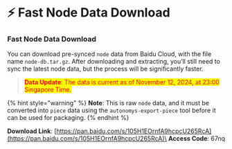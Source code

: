 # ⚡ Fast Node Data Download

### Fast Node Data Download

You can download pre-synced `node` data from Baidu Cloud, with the file name `node-db.tar.gz`. After downloading and extracting, you’ll still need to sync the latest node data, but the process will be significantly faster.

> <mark style="color:red;">**Data Update**</mark><mark style="color:red;">: The data is current as of November 12, 2024, at 23:00 Singapore Time.</mark>

{% hint style="warning" %}
**Note**: This is raw `node` data, and it must be converted into `piece` data using the `autonomys-export-piece` tool before it can be used for packaging.
{% endhint %}

**Download Link**: [https://pan.baidu.com/s/105H1EOrnfA9hcpcU265RcA](https://pan.baidu.com/s/105H1EOrnfA9hcpcU265RcA)\
**Access Code**: 67nq
